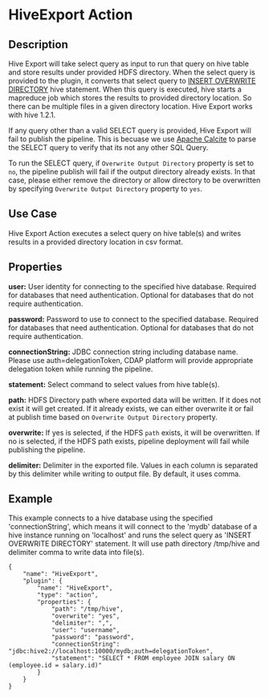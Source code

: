 HiveExport Action
=================

Description
-----------
Hive Export will take select query as input to run that query on hive table and store results under provided HDFS directory. When the select query is provided to the plugin,
it converts that select query to [INSERT OVERWRITE DIRECTORY](https://cwiki.apache.org/confluence/display/Hive/LanguageManual+DML) hive statement.
When this query is executed, hive starts a mapreduce job which stores the results to provided directory location. So there can be multiple files in
a given directory location. Hive Export works with hive 1.2.1.

If any query other than a valid SELECT query is provided, Hive Export will fail to publish the pipeline. This is becuase we use [Apache Calcite](https://calcite.apache.org/)
to parse the SELECT query to verify that its not any other SQL Query.

To run the SELECT query, if `Overwrite Output Directory` property is set to `no`, the pipeline publish will fail if the output directory already exists. In that case,
please either remove the directory or allow directory to be overwritten by specifying `Overwrite Output Directory` property to `yes`.

Use Case
--------
Hive Export Action executes a select query on hive table(s) and writes results in a provided directory location in csv format.


Properties
----------

**user:** User identity for connecting to the specified hive database. Required for databases that need
authentication. Optional for databases that do not require authentication.

**password:** Password to use to connect to the specified database. Required for databases
that need authentication. Optional for databases that do not require authentication.

**connectionString:** JDBC connection string including database name. Please use auth=delegationToken, 
CDAP platform will provide appropriate delegation token while running the pipeline. 

**statement:** Select command to select values from hive table(s).

**path:** HDFS Directory path where exported data will be written. If it does not exist it will get created. 
If it already exists, we can either overwrite it or fail at publish time based on `Overwrite Output Directory` property.

**overwrite:** If yes is selected, if the HDFS `path` exists, it will be overwritten. If no is selected, if the HDFS path exists,
 pipeline deployment will fail while publishing the pipeline.

**delimiter:** Delimiter in the exported file. Values in each column is separated by this delimiter while writing 
to output file. By default, it uses comma.


Example
-------
This example connects to a hive database using the specified 'connectionString', which means
it will connect to the 'mydb' database of a hive instance running on 'localhost' and runs the 
select query as 'INSERT OVERWRITE DIRECTORY' statement. It will use path directory /tmp/hive and delimiter comma
to write data into file(s).

    {
        "name": "HiveExport",
        "plugin": {
            "name": "HiveExport",
            "type": "action",
            "properties": {
                "path": "/tmp/hive",
                "overwrite": "yes",
                "delimiter": ",",
                "user": "username",
                "password": "password",
                "connectionString": "jdbc:hive2://localhost:10000/mydb;auth=delegationToken",
                "statement": "SELECT * FROM employee JOIN salary ON (employee.id = salary.id)"
            }
        }
    }
